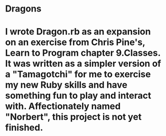 Dragons
=======

# I wrote Dragon.rb as an expansion on an exercise from Chris Pine's, Learn to Program chapter 9.Classes. It was written as a simpler version of a "Tamagotchi" for me to exercise my new Ruby skills and have something fun to play and interact with. Affectionately named "Norbert", this project is not yet finished.